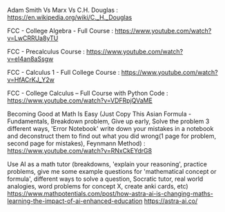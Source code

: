 Adam Smith Vs Marx Vs C.H. Douglas :
https://en.wikipedia.org/wiki/C._H._Douglas

FCC - College Algebra - Full Course :
https://www.youtube.com/watch?v=LwCRRUa8yTU

FCC - Precalculus Course :
https://www.youtube.com/watch?v=eI4an8aSsgw

FCC - Calculus 1 - Full College Course :
https://www.youtube.com/watch?v=HfACrKJ_Y2w

FCC - College Calculus – Full Course with Python Code :
https://www.youtube.com/watch?v=VDFRpjQVaME

Becoming Good at Math Is Easy (Just Copy This Asian Formula - Fundamentals, Breakdown problem, Give up early, Solve the problem 3 different ways, 'Error Notebook' write down your mistakes in a notebook and deconstruct them to find out what you did wrong(1 page for problem, second page for mistakes), Feynmann Method) :
https://www.youtube.com/watch?v=RNxCkEYdrG8

Use AI as a math tutor (breakdowns, 'explain your reasoning', practice problems, give me some example questions for 'mathematical concept or formula', different ways to solve a question, Socratic tutor, real world analogies, word problems for concept X,  create anki cards, etc)
https://www.mathpotentials.com/post/how-astra-ai-is-changing-maths-learning-the-impact-of-ai-enhanced-education
https://astra-ai.co/